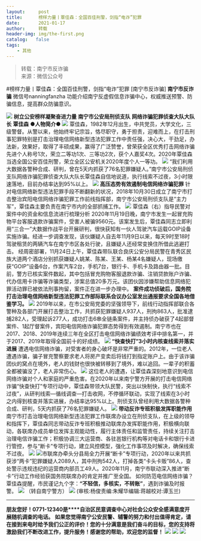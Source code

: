 ```yaml
---
layout:     post
title:      榜样力量丨覃佳森：全国百佳刑警，剑指“电诈”犯罪
date:       2021-01-17
author:     转载
header-img: img/the-first.png
catalog:   false
tags:
    - 其他
---
```


<blockquote><p>转载：南宁市反诈骗<br>
来源：微信公众号</p></blockquote>

#榜样力量丨覃佳森：全国百佳刑警，剑指“电诈”犯罪
[南宁市反诈骗]
**南宁市反诈骗**
微信号nanningfanzha
功能介绍南宁反虚假信息诈骗中心，权威推送预警、防骗信息，提高群众防骗意识。

![]({{site.baseurl}}/postimg/P9ficrEVSdibbSahGAohhYfky53ffm6ZicV85b7MehiabwzaImg4owaDavFA7gMkpkdtKYCnVMpz4KVYyYvE9IFKFQ.gif)
**树立公安榜样凝聚奋进力量**
**南宁市公安局刑侦支队**
**网络诈骗犯罪侦查大队大队长**
**覃佳森**
●**人物简介**●
![]({{site.baseurl}}/postimg/P9ficrEVSdibYpPkIyECPJ9Nv47IfYVaCyKftvZXIFBKCibV1jiaQAW4qu5JxRENKGe0Ovyos09ecXUlp9bfgPxZoA.jpeg)
覃佳森，1982年12月出生，中共党员，大学文化，三级警督。从警以来，他始终牢记宗旨，恪尽职守，勇于担责，迎难而上，在打击刑事犯罪特别是打击治理电信网络新型违法犯罪工作中责任强，决心大，干劲足，办法新，效果好，取得了丰硕成果，赢得了广泛赞誉，曾荣获全区优秀打击网络诈骗先进个人称号1次，荣立二等功1次、三等功2次，获个人嘉奖4次。2020年覃佳森当选全国公安百佳刑警，荣立全区公安机关2020年度个人一等功。
![]({{site.baseurl}}/postimg/P9ficrEVSdibaTerBLTicsicDVY7MVKa5xxibqkvwYggBTha0BoYjyMd8ZhqumlzFL450FOVRxPYibc8sgR71G7mYZOA.jpeg)
“我们利用大数据各警种合成、研判，曾在5天内抓获了76名犯罪嫌疑人。”南宁市公安局刑侦支队网络诈骗犯罪侦查大队大队长覃佳森自信地说道，执行线索不过夜，3小时限速落地，目前办结率达到95%以上。
![]({{site.baseurl}}/postimg/P9ficrEVSdibaMUtLx2wC3CPWhE5c01YnAboxf7eUZeJamPicDYtMT9TqibThVO6HGBJM5s0WLZglSvFNeHLUP8nBQ.png)
**高压态势有效遏制电信网络诈骗犯罪**
针对电信网络新型违法犯罪手段不断翻新的状况，2018年10月30日成立了南宁市打击整治宾阳电信网络诈骗犯罪工作前线指挥部，南宁市公安局刑侦支队是“主力军”，覃佳森主要负责在南宁市内的全部抓捕工作。
![]({{site.baseurl}}/postimg/P9ficrEVSdibbXJ5Y1fwmgXlnOpkwGP9osrSTTwgtQqlbGbyic6z7yia1XCqcBPqIybxfVUOfadOe3IzHK84txkTbQ.jpeg)
覃佳森（右）指导民警对案件中的资金和信息流进行梳理分析
2020年11月19日晚，南宁市发生一起冒充购物平台客服退款诈骗案件，受害人被骗9560元。该案发生后，覃佳森同志立即利用“三合一”大数据作战平台开展研判，很快获知有一伙人驾驶汽车运载GOIP设备实施诈骗。经进一步调查发现，该伙嫌疑人自去年11月9日以来，每天9时至18时驾驶租赁的两辆汽车在南宁市区各处行驶，且嫌疑人还经常变换住所借此逃避打击。
经周密部署，11月24日上午，覃佳森带队联合良庆公安分局民警在青秀区民族大道两个酒店分别抓获嫌疑人姚某、陈某、王某、杨某4名嫌疑人，现场缴获“GOIP”设备6台，作案汽车2台，手机7台，银行卡、手机卡及路由器一批。目前，警方已核实案件数起，其中包括冒充购物客服退款诈骗、注销贷款账户诈骗、代办信用卡诈骗等诈骗类型，涉案总值20多万元。该团伙因涉嫌帮助信息网络犯罪活动罪已被依法刑事拘留，案件正在进一步办理中。
**案件成功侦破后，国务院打击治理电信网络新型违法犯罪工作部际联系会议办公室发出通报要求全国各地借鉴学习。**
![]({{site.baseurl}}/postimg/P9ficrEVSdibbXJ5Y1fwmgXlnOpkwGP9osTL1ziakDJ0R7nuDVibJeqEAVWwt6yx7xK4PBzBB47fQB1BNFM9LducLA.jpeg)
2019年以来，在市公安局党委的坚强领导下，前线行动指挥部联合各警种及各部门开展打击整治工作，共抓获犯罪嫌疑人937人，刑拘863人，批准逮捕282人，受理起诉277人，成功打击6串全链条案件，并主持侦办破获了4起部督案件、1起厅督案件，宾阳电信网络诈骗犯罪态势得到有效遏制。南宁市也在2017、2018、2019年连续三年在全区打击电信网络诈骗绩效考评中排名第一，并于2017、2019年取得全国前十的好成绩。
![]({{site.baseurl}}/postimg/P9ficrEVSdibaMUtLx2wC3CPWhE5c01YnAboxf7eUZeJamPicDYtMT9TqibThVO6HGBJM5s0WLZglSvFNeHLUP8nBQ.png)
**“快查快打”3小时内核查线索并落实进展**
遭遇电信网络诈骗，对受害者的身心破坏是非常严重的。2012年，一位老人遭遇诈骗，骗子冒充警察要求老人将房产变卖后将钱打到指定账户上。由于该诈骗团伙的窝点在境外，老人的钱财也很快被转移到了境外，难以追回。一辈子的积蓄全都被骗没了，老人非常伤心。
![]({{site.baseurl}}/postimg/P9ficrEVSdibbXJ5Y1fwmgXlnOpkwGP9osxbL10q8oujHK0yhS3k2BmeQ1oRtic5z0xib0W8K2nJgDBfhFNVVXG5pg.jpeg)
这位老人的遭遇，让覃佳森深刻地意识到电信网络诈骗对个人和家庭的严重危害。在2020年以来南宁警方开展的打击电信网络诈骗“快查快打”专项行动中，覃佳森带领大队民警，突出以快制快，执行“线索不过夜”，从研判线索—循线调查—打击收网，不停循环联动，实现了线索在3小时之内得到核查并落实进展，办结率达95%以上。刑侦支队曾经利用大数据各警种合成、研判，5天内抓获了76名犯罪嫌疑人。
![]({{site.baseurl}}/postimg/P9ficrEVSdibaMUtLx2wC3CPWhE5c01YnAboxf7eUZeJamPicDYtMT9TqibThVO6HGBJM5s0WLZglSvFNeHLUP8nBQ.png)
**带动反诈专班积极发挥职能作用**
南宁市打击治理电信网络新型违法犯罪工作联席办设立在刑侦支队，在上级的领导和指挥下，覃佳森同志带动反诈专班积极推动联席办发挥职能作用，积极横向联动，各联席办成员单位发挥主观能动性，履行主体责任和监管责任，持续关注打击治理电信诈骗工作；积极协调三大运营商、各驻邕银行机构等对电话卡和银行卡进行管控，参与“断卡”专项行动，建立风控模型，强化工作事项及时解决，确保线索不过夜。
![]({{site.baseurl}}/postimg/P9ficrEVSdibbXJ5Y1fwmgXlnOpkwGP9os1VRJxtich89CrqxMwXWEvcUfeU4PCia0IDnKialIxSicbbtnuzQENvftgg.jpeg)
![]({{site.baseurl}}/postimg/kVphnql7RzjiaflfQicC6jJy72Q2HYYfbbeUX2sibjYyFcgyTpDBAfQQnGGaibPPCyRDHAZwj0HaGJNybvcSia0qWpQ.png)市联席办牵头分县局全力开展“断卡”专项行动，2020年以来共抓获涉“两卡”犯罪嫌疑人2089人，其中刑拘542人，打掉各类“卡头卡贩”86人，查处警示违规违纪的运营商内部员工49人。2020年11月，南宁市联动深入推进“断卡”行动工作经验获国务院联席办的肯定并推广至全国。
如何防范电信网络诈骗？覃佳森提醒，市民谨记九个字：**“不轻信，多核实，不转账”**，遇到诈骗及时报警。
![]({{site.baseurl}}/postimg/P9ficrEVSdibaQWTYtwickfWSiczSfjbYvAoTnSdWdudiaUKakadbGM2EGQ7OzjuSRAM7I0qEvpibSRjAKGAYDCprXcw.png)
（转自南宁警方）
![]({{site.baseurl}}/postimg/m6vdLvvo6W6aCCOVM3fc1JRVjG0nwA9leMqJRjJp77nDaFqjYo2GLq5iauUdrachH8zrlxkdKrrr5mhMTX7fXwQ.jpeg)
(审核:杨俊责编:朱耀华编辑:蒋越校对:谭玉兰)
***
**朋友您好！0771-12340是****自治区民意调查中心对社会公众安全感满意度开展随机调查的电话。**
**如果您觉得南宁公安民警、辅警的努力和付出值得肯定，请在接到来电时给予我们公正的评价！您的十分满意是我们奋斗的目标，您的支持将激励我们不断改进工作，提升服务！感谢您的帮助，欢迎您的监督！**
![]({{site.baseurl}}/postimg/m6vdLvvo6W4tBmkSw7BynPAZ4dpgGzH6gPSKpMSPibm3ZZdwYARicAqYI6iaLTicawgZUezTc6lgHXWGaSqHwiav3qA.jpeg)
![]({{site.baseurl}}/postimg/m6vdLvvo6W4tBmkSw7BynPAZ4dpgGzH6dmhqpDKgZf4VOiaaxr6LcaFfRCPDEHukjOhPlt2iaH3NnVwoVk1xjWLw.jpeg)
![]({{site.baseurl}}/postimg/m6vdLvvo6W4tBmkSw7BynPAZ4dpgGzH62EZZ3JuBHMHzWr2pWjUukPSqx9WsRt3S4RWQicPNzhvt1LNVX5mbTSw.jpeg)
